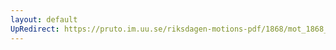 ```yaml
---
layout: default
UpRedirect: https://pruto.im.uu.se/riksdagen-motions-pdf/1868/mot_1868__ak__48.pdf
---
```

